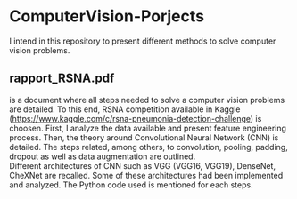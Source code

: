 # ComputerVision-Porjects
I intend in this repository to present different methods to solve computer vision problems.

## rapport_RSNA.pdf
is a document where all steps needed to solve a computer vision problems are detailed. To this end, RSNA competition available in Kaggle 
(https://www.kaggle.com/c/rsna-pneumonia-detection-challenge) is choosen. 
First, I analyze the data available and present feature engineering process. Then, the theory around Convolutional Neural Network (CNN) is detailed. 
The steps related, among others, to convolution, pooling, padding, dropout as well as data augmentation are outlined.  
Different architectures of CNN  such as VGG (VGG16, VGG19), DenseNet, CheXNet are recalled. Some of these architectures had been implemented and analyzed. 
The Python code used is mentioned for each steps. 

